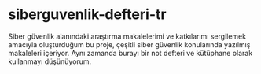 # siberguvenlik-defteri-tr
Siber güvenlik alanındaki araştırma makalelerimi ve katkılarımı sergilemek amacıyla oluşturduğum bu proje, çeşitli siber güvenlik konularında yazılmış makaleleri içeriyor. Aynı zamanda burayı bir not defteri ve kütüphane olarak kullanmayı düşünüyorum.
